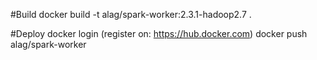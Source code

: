 #Build
docker build -t alag/spark-worker:2.3.1-hadoop2.7 .

#Deploy
docker login (register on: https://hub.docker.com)
docker push alag/spark-worker